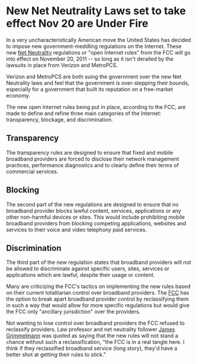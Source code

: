 # New Net Neutrality Laws set to take effect Nov 20 are Under Fire

In a very uncharacteristically American move the United States has decided to impose new government-meddling regulations on the Internet. These new <a href="http://en.wikipedia.org/wiki/Network_neutrality">Net Neutrality</a> regulations or "open Internet rules" from the FCC will go into effect on November 20, 2011 -- so long as it isn't derailed by the lawsuits in place from Verizon and MetroPCS.

Verizon and MetroPCS are both suing the government over the new Net Neutrality laws and feel that the government is over-stepping their bounds, especially for a government that built its reputation on a free-market economy. 

The new open Internet rules being put in place, according to the FCC, are made to define and refine three main categories of the Internet: transparency, blockage, and discrimination.

## Transparency

The transparency rules are designed to ensure that fixed and mobile broadband providers are forced to disclose their network management practices, performance diagnostics and to clearly define their terms of commercial services. 

## Blocking

The second part of the new regulations are designed to ensure that no broadband provider blocks lawful content, services, applications or any other non-harmful devices or sites. This would include prohibiting mobile broadband providers from blocking competing applications, websites and services to their voice and video telephony paid services. 

## Discrimination

The third part of the new regulation states that broadband providers will not be allowed to discriminate against specific users, sites, services or applications which are lawful, despite their usage or content. 

Many are criticizing the FCC's tactics on implementing the new rules based on their current totalitarian control over broadband providers. The <a href="http://www.fcc.gov/">FCC</a> has the option to break apart broadband provider control by reclassifying them in such a way that would allow for more specific regulations but would give the FCC only "ancillary jurisdiction" over the providers. 

Not wanting to lose control over broadband providers the FCC refused to reclassify providers. Law professor and net neutrality follower <a href="http://james.grimmelmann.net/">James Grimmelmann</a> was quoted as saying that the new rules will not stand a chance  without such a reclassification, "the FCC is in a real tangle here. I think if they reclassified broadband service (long story), they'd have a better shot at getting their rules to stick."
